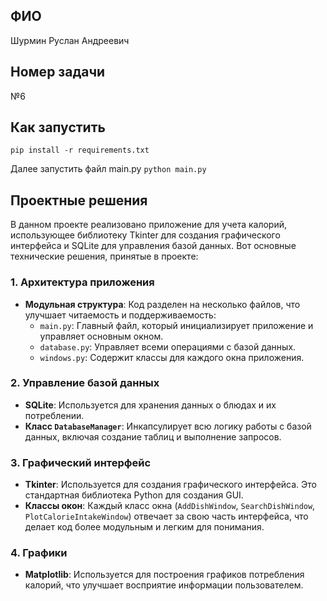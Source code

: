 ## ФИО
Шурмин Руслан Андреевич
## Номер задачи
№6
## Как запустить
```pip install -r requirements.txt```

Далее запустить файл main.py
```python main.py```
## Проектные решения
В данном проекте реализовано приложение для учета калорий, использующее библиотеку Tkinter для создания графического интерфейса и SQLite для управления базой данных. Вот основные технические решения, принятые в проекте:

### 1. **Архитектура приложения**

- **Модульная структура**: Код разделен на несколько файлов, что улучшает читаемость и поддерживаемость:
  - `main.py`: Главный файл, который инициализирует приложение и управляет основным окном.
  - `database.py`: Управляет всеми операциями с базой данных.
  - `windows.py`: Содержит классы для каждого окна приложения.

### 2. **Управление базой данных**

- **SQLite**: Используется для хранения данных о блюдах и их потреблении.
- **Класс `DatabaseManager`**: Инкапсулирует всю логику работы с базой данных, включая создание таблиц и выполнение запросов.

### 3. **Графический интерфейс**

- **Tkinter**: Используется для создания графического интерфейса. Это стандартная библиотека Python для создания GUI.
- **Классы окон**: Каждый класс окна (`AddDishWindow`, `SearchDishWindow`, `PlotCalorieIntakeWindow`) отвечает за свою часть интерфейса, что делает код более модульным и легким для понимания.

### 4. **Графики**

- **Matplotlib**: Используется для построения графиков потребления калорий, что улучшает восприятие информации пользователем.
